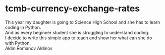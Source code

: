 # tcmb-currency-exchange-rates
This year my daughter is going to Science High School and she has to learn coding in Python. <br /> 
And as every beginner student she is struggling to understand coding. <br />
I decide to write this simple app to teach and show her what can she do with Python. <br />
Aldin Romanov Aldinov <br /> 

